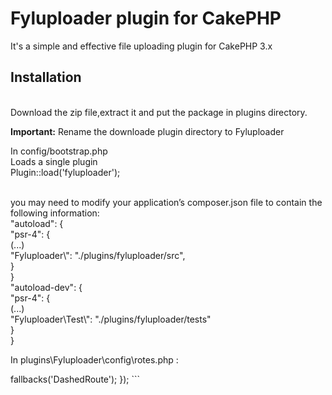 # Fyluploader plugin for CakePHP

It's a simple and effective file uploading plugin for CakePHP 3.x
## Installation

<br> Download the zip file,extract it and put the package in plugins directory.<br>

<strong>Important:</strong> Rename the downloade plugin directory to Fyluploader

 In config/bootstrap.php
<br> Loads a single plugin
 <br>Plugin::load('fyluploader');

<br>you may need to modify your application’s composer.json file to contain the following information:
<br>"autoload": { <br>
"psr-4": { <br>
    (...)  <br>
    "Fyluploader\\": "./plugins/fyluploader/src", <br>
  } <br>
} <br>
"autoload-dev": { <br>
        "psr-4": { <br>
            (...) <br>
             "Fyluploader\\Test\\": "./plugins/fyluploader/tests" <br>
        } <br>
    } <br>

In plugins\Fyluploader\config\rotes.php :
<?php
use Cake\Routing\Router;

Router::plugin('Fyluploader', function ($routes) {
    $routes->fallbacks('DashedRoute');
});
```
